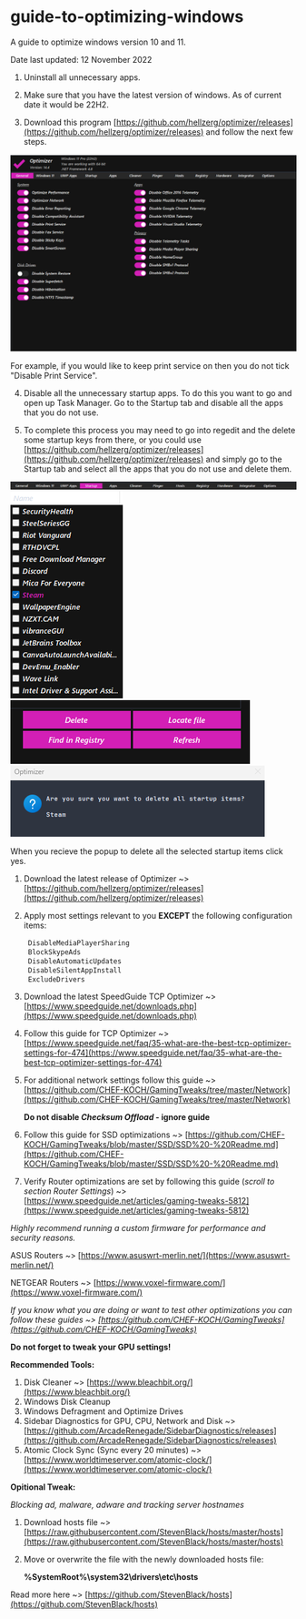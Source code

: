 # guide-to-optimizing-windows
A guide to optimize windows version 10 and 11.

Date last updated: 12 November 2022

1. Uninstall all unnecessary apps.

2. Make sure that you have the latest version of windows. As of current date it would be 22H2. 

3. Download this program [https://github.com/hellzerg/optimizer/releases](https://github.com/hellzerg/optimizer/releases) and follow the next few steps.

<img src="optimizer.png" alt="Optimizer" title="Optimizer">

For example, if you would like to keep print service on then you do not tick "Disable Print Service".

4. Disable all the unnecessary startup apps. To do this you want to go and open up Task Manager. Go to the Startup tab and disable all the apps that you do not use.

5. To complete this process you may need to go into regedit and the delete some startup keys from there, or you could use [https://github.com/hellzerg/optimizer/releases](https://github.com/hellzerg/optimizer/releases) and simply go to the Startup tab and select all the apps that you do not use and delete them.

<img src="tab1.png" alt="Optimizer" title="Optimizer">
<img src="tab2.png" alt="Optimizer" title="Optimizer">
<img src="tab3.png" alt="Optimizer" title="Optimizer">

<img src="tab4.png" alt="Optimizer" title="Optimizer">

When you recieve the popup to delete all the selected startup items click yes.









1. Download the latest release of Optimizer ~> [https://github.com/hellzerg/optimizer/releases](https://github.com/hellzerg/optimizer/releases)
2. Apply most settings relevant to you **EXCEPT** the following configuration items:

        DisableMediaPlayerSharing  
        BlockSkypeAds
        DisableAutomaticUpdates
        DisableSilentAppInstall		
        ExcludeDrivers
	

3. Download the latest SpeedGuide TCP Optimizer ~> [https://www.speedguide.net/downloads.php](https://www.speedguide.net/downloads.php)
4. Follow this guide for TCP Optimizer ~> [https://www.speedguide.net/faq/35-what-are-the-best-tcp-optimizer-settings-for-474](https://www.speedguide.net/faq/35-what-are-the-best-tcp-optimizer-settings-for-474)
5. For additional network settings follow this guide ~> [https://github.com/CHEF-KOCH/GamingTweaks/tree/master/Network](https://github.com/CHEF-KOCH/GamingTweaks/tree/master/Network)

	**Do not disable *Checksum Offload* - ignore guide**
	
6. Follow this guide for SSD optimizations ~> [https://github.com/CHEF-KOCH/GamingTweaks/blob/master/SSD/SSD%20-%20Readme.md](https://github.com/CHEF-KOCH/GamingTweaks/blob/master/SSD/SSD%20-%20Readme.md)
7. Verify Router optimizations are set by following this guide (*scroll to section Router Settings*) ~> [https://www.speedguide.net/articles/gaming-tweaks-5812](https://www.speedguide.net/articles/gaming-tweaks-5812)

*Highly recommend running a custom firmware for performance and security reasons.*
	
ASUS Routers ~> [https://www.asuswrt-merlin.net/](https://www.asuswrt-merlin.net/)

NETGEAR Routers ~> [https://www.voxel-firmware.com/](https://www.voxel-firmware.com/)

*If you know what you are doing or want to test other optimizations you can follow these guides ~> [https://github.com/CHEF-KOCH/GamingTweaks](https://github.com/CHEF-KOCH/GamingTweaks)*

**Do not forget to tweak your GPU settings!**

**Recommended Tools:**
 1. Disk Cleaner ~> [https://www.bleachbit.org/](https://www.bleachbit.org/)
 2. Windows Disk Cleanup
 3. Windows  Defragment and Optimize Drives
 4. Sidebar Diagnostics for GPU, CPU, Network and Disk ~> [https://github.com/ArcadeRenegade/SidebarDiagnostics/releases](https://github.com/ArcadeRenegade/SidebarDiagnostics/releases)
 5. Atomic Clock Sync (Sync every 20 minutes) ~> [https://www.worldtimeserver.com/atomic-clock/](https://www.worldtimeserver.com/atomic-clock/)

**Opitional Tweak:**

*Blocking ad, malware, adware and tracking server hostnames*

 1. Download hosts file ~> [https://raw.githubusercontent.com/StevenBlack/hosts/master/hosts](https://raw.githubusercontent.com/StevenBlack/hosts/master/hosts)
 2. Move or overwrite the file with the newly downloaded hosts file:
 	
	**%SystemRoot%\system32\drivers\etc\hosts**

Read more here ~> [https://github.com/StevenBlack/hosts](https://github.com/StevenBlack/hosts)
